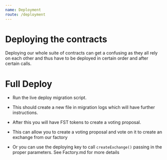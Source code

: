 ```yaml
---
name: Deployment
route: /deployment
---
```


# Deploying the contracts

Deploying our whole suite of contracts can get a confusing as they all rely on each other and thus have to be deployed in certain order and after certain calls.

# Full Deploy
* Run the live deploy migration script.
* This should create a new file in migration logs which will have further instructions.

* After this you will have FST tokens to create a voting proposal.
* This can allow you to create a voting proposal and vote on it to create an exchange from our factory
* Or you can use the deploying key to call `createExchange()` passing in the proper parameters. See Factory.md for more details
